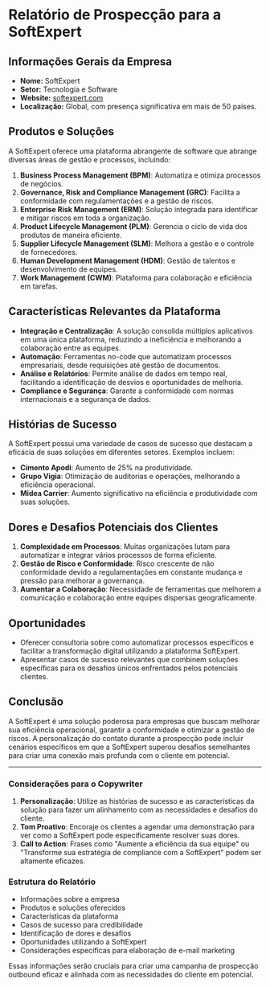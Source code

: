 # Relatório de Prospecção para a SoftExpert

## Informações Gerais da Empresa
- **Nome:** SoftExpert
- **Setor:** Tecnologia e Software
- **Website:** [softexpert.com](https://www.softexpert.com)
- **Localização:** Global, com presença significativa em mais de 50 países.

## Produtos e Soluções
A SoftExpert oferece uma plataforma abrangente de software que abrange diversas áreas de gestão e processos, incluindo:
1. **Business Process Management (BPM)**: Automatiza e otimiza processos de negócios.
2. **Governance, Risk and Compliance Management (GRC)**: Facilita a conformidade com regulamentações e a gestão de riscos.
3. **Enterprise Risk Management (ERM)**: Solução integrada para identificar e mitigar riscos em toda a organização.
4. **Product Lifecycle Management (PLM)**: Gerencia o ciclo de vida dos produtos de maneira eficiente.
5. **Supplier Lifecycle Management (SLM)**: Melhora a gestão e o controle de fornecedores.
6. **Human Development Management (HDM)**: Gestão de talentos e desenvolvimento de equipes.
7. **Work Management (CWM)**: Plataforma para colaboração e eficiência em tarefas.

## Características Relevantes da Plataforma
- **Integração e Centralização**: A solução consolida múltiplos aplicativos em uma única plataforma, reduzindo a ineficiência e melhorando a colaboração entre as equipes.
- **Automação**: Ferramentas no-code que automatizam processos empresariais, desde requisições até gestão de documentos.
- **Análise e Relatórios**: Permite análise de dados em tempo real, facilitando a identificação de desvios e oportunidades de melhoria.
- **Compliance e Segurança**: Garante a conformidade com normas internacionais e a segurança de dados.

## Histórias de Sucesso
A SoftExpert possui uma variedade de casos de sucesso que destacam a eficácia de suas soluções em diferentes setores. Exemplos incluem:
- **Cimento Apodi**: Aumento de 25% na produtividade.
- **Grupo Vigia**: Otimização de auditorias e operações, melhorando a eficiência operacional.
- **Midea Carrier**: Aumento significativo na eficiência e produtividade com suas soluções.

## Dores e Desafios Potenciais dos Clientes
1. **Complexidade em Processos**: Muitas organizações lutam para automatizar e integrar vários processos de forma eficiente.
2. **Gestão de Risco e Conformidade**: Risco crescente de não conformidade devido a regulamentações em constante mudança e pressão para melhorar a governança.
3. **Aumentar a Colaboração**: Necessidade de ferramentas que melhorem a comunicação e colaboração entre equipes dispersas geograficamente.

## Oportunidades
- Oferecer consultoria sobre como automatizar processos específicos e facilitar a transformação digital utilizando a plataforma SoftExpert.
- Apresentar casos de sucesso relevantes que combinem soluções específicas para os desafios únicos enfrentados pelos potenciais clientes.

## Conclusão
A SoftExpert é uma solução poderosa para empresas que buscam melhorar sua eficiência operacional, garantir a conformidade e otimizar a gestão de riscos. A personalização do contato durante a prospecção pode incluir cenários específicos em que a SoftExpert superou desafios semelhantes para criar uma conexão mais profunda com o cliente em potencial.

---

### Considerações para o Copywriter
1. **Personalização**: Utilize as histórias de sucesso e as características da solução para fazer um alinhamento com as necessidades e desafios do cliente.
2. **Tom Proativo**: Encoraje os clientes a agendar uma demonstração para ver como a SoftExpert pode especificamente resolver suas dores.
3. **Call to Action**: Frases como "Aumente a eficiência da sua equipe" ou "Transforme sua estratégia de compliance com a SoftExpert" podem ser altamente eficazes.

### Estrutura do Relatório
- Informações sobre a empresa
- Produtos e soluções oferecidos
- Características da plataforma
- Casos de sucesso para credibilidade
- Identificação de dores e desafios
- Oportunidades utilizando a SoftExpert
- Considerações específicas para elaboração de e-mail marketing

Essas informações serão cruciais para criar uma campanha de prospecção outbound eficaz e alinhada com as necessidades do cliente em potencial.